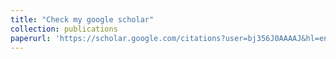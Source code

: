 ```yaml
---
title: "Check my google scholar"
collection: publications
paperurl: 'https://scholar.google.com/citations?user=bj356J0AAAAJ&hl=en'
---
```

